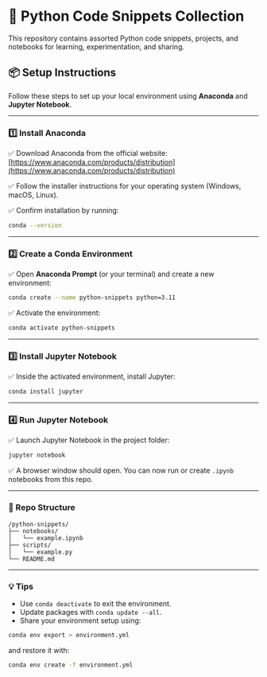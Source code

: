 # 🐍 Python Code Snippets Collection

This repository contains assorted Python code snippets, projects, and notebooks for learning, experimentation, and sharing.

## 📦 Setup Instructions

Follow these steps to set up your local environment using **Anaconda** and **Jupyter Notebook**.

---

### 1️⃣ Install Anaconda

✅ Download Anaconda from the official website:
[https://www.anaconda.com/products/distribution](https://www.anaconda.com/products/distribution)

✅ Follow the installer instructions for your operating system (Windows, macOS, Linux).

✅ Confirm installation by running:

```bash
conda --version
```

---

### 2️⃣ Create a Conda Environment

✅ Open **Anaconda Prompt** (or your terminal) and create a new environment:

```bash
conda create --name python-snippets python=3.11
```

✅ Activate the environment:

```bash
conda activate python-snippets
```

---

### 3️⃣ Install Jupyter Notebook

✅ Inside the activated environment, install Jupyter:

```bash
conda install jupyter
```

---

### 4️⃣ Run Jupyter Notebook

✅ Launch Jupyter Notebook in the project folder:

```bash
jupyter notebook
```

✅ A browser window should open. You can now run or create `.ipynb` notebooks from this repo.

---

### 📂 Repo Structure

```
/python-snippets/
├── notebooks/
│   └── example.ipynb
├── scripts/
│   └── example.py
└── README.md
```

---

### 💡 Tips

- Use `conda deactivate` to exit the environment.
- Update packages with `conda update --all`.
- Share your environment setup using:

```bash
conda env export > environment.yml
```

and restore it with:

```bash
conda env create -f environment.yml
```
